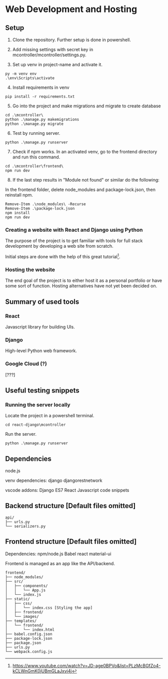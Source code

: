 # Web Development and Hosting

## Setup

1) Clone the repository. Further setup is done in powershell.

2) Add missing settings with secret key in mcontroller/mcontroller/settings.py.

3) Set up venv in project-name and activate it.

```
py -m venv env
.\env\Scripts\activate
```

4) Install requirements in venv

```
pip install -r requirements.txt
```

5) Go into the project and make migrations and migrate to create database

```
cd .\mcontroller\
python .\manage.py makemigrations
python .\manage.py migrate
```

6) Test by running server.

```
python .\manage.py runserver
```

7) Check if npm works. In an activated venv, go to the frontend directory and run this command.

```
cd .\mcontroller\frontend\
npm run dev
```

8) If the last step results in "Module not found" or similar do the following:

In the frontend folder, delete node_modules and package-lock.json, then reinstall npm.

```
Remove-Item .\node_modules\ -Recurse
Remove-Item .\package-lock.json
npm install
npm run dev
```

### Creating a website with React and Django using Python
 
The purpose of the project is to get familiar with tools for full stack development by developing a web site from scratch.

Initial steps are done with the help of this great tutorial[^1].

### Hosting the website

The end goal of the project is to either host it as a personal portfolio or have some sort of function. Hosting alternatives have not yet been decided on.


## Summary of used tools

### React

Javascript library for building UIs.

### Django

High-level Python web framework.

### Google Cloud (?)

[???]


## Useful testing snippets

### Running the server locally

Locate the project in a powershell terminal.

```
cd react-django\mcontroller
```

Run the server.

```
python .\manage.py runserver
```


## Dependencies

node.js

venv dependencies:
django
djangorestnetwork

vscode addons:
Django
ES7 React
Javascript code snippets

## Backend structure [Default files omitted]

```
api/  
├── urls.py  
└── serializers.py  
```

## Frontend structure [Default files omitted]

Dependencies:
npm/node.js
Babel
react
material-ui

Frontend is managed as an app like the API/backend.

```
frontend/  
├── node_modules/  
├── src/  
│   ├── components/  
│   │   └── App.js  
│   └── index.js  
├── static/  
│   ├── css/  
│   │   └── index.css [Styling the app]  
│   ├── frontend/  
│   └── images/  
├── templates/  
│   └── frontend/  
│       └── index.html  
├── babel.config.json  
├── package-lock.json  
├── package.json  
├── urls.py  
└── webpack.config.js  
```

[^1]: https://www.youtube.com/watch?v=JD-age0BPVo&list=PLzMcBGfZo4-kCLWnGmK0jUBmGLaJxvi4j    